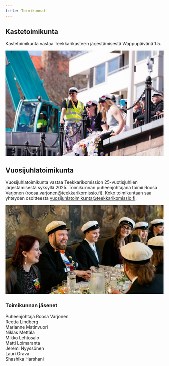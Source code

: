 ```yaml
---
title: Toimikunnat
---
```

## Kastetoimikunta

Kastetoimikunta vastaa Teekkarikasteen järjestämisestä Wappupäivänä 1.5.

![kastetoimikunta](kastetoimikunta.jpg "kastetoimikunta")

## Vuosijuhlatoimikunta

Vuosijuhlatoimikunta vastaa Teekkarikomission 25-vuotisjuhlien järjestämisestä syksyllä 2025. Toimikunnan puheenjohtajana toimii Roosa Varjonen ([roosa.varjonen@teekkarikomissio.fi](mailto:roosa.varjonen@teekkarikomissio.fi)). Koko toimikuntaan saa yhteyden osoitteesta [vuosijuhlatoimikunta@teekkarikomissio.fi](mailto:vuosijuhlatoimikunta@teekkarikomissio.fi). 

![vujutmk](vujutmk.jpg "vujutmk")

### Toimikunnan jäsenet

Puheenjohtaja Roosa Varjonen  
Reetta Lindberg  
Marianne Matinvuori  
Niklas Mettälä  
Mikko Lehtosalo  
Matti Loimaranta  
Jeremi Nyyssönen  
Lauri Orava  
Shashika Harshani  
